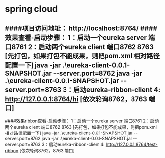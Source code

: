 # spring cloud
####项目访问地址：
http://localhost:8764/
####效果查看-启动步骤：
1：启动一个eureka server 端口8761
2：启动两个eureka client 端口8762 8763  [先打包，如果打包不能成果，则把pom.xml 相对路径配置一下]
   java -jar .\eureka-client-0.0.1-SNAPSHOT.jar --server.port=8762
   java -jar .\eureka-client-0.0.1-SNAPSHOT.jar --server.port=8763
3：启动eureka-ribbon-client
4: http://127.0.0.1:8764/hi [依次轮询8762，8763 端口] 
-----------------------------------------------------------------
####效果ribbon查看-启动步骤：
1：启动一个eureka server 端口8761
2：启动两个eureka client 端口8762 8763  [先打包，如果打包不能成果，则把pom.xml 相对路径配置一下]
   java -jar .\eureka-client-0.0.1-SNAPSHOT.jar --server.port=8762
   java -jar .\eureka-client-0.0.1-SNAPSHOT.jar --server.port=8763
3：启动eureka-ribbon-client
4: http://127.0.0.1:8764/test-ribbon [依次轮询8762，8763 端口] 